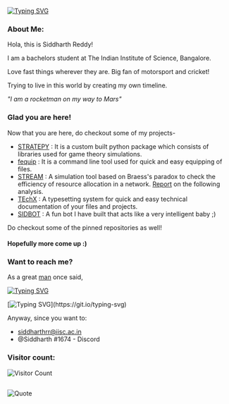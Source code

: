 [![Typing SVG](https://readme-typing-svg.demolab.com?font=Ubuntu+Bold&weight=100&size=30&pause=1000&color=2DF722&random=false&width=435&lines=Hey%2C+I+am+Siddharth)](https://git.io/typing-svg)


### About Me:
Hola, this is Siddharth Reddy!

I am a bachelors student at The Indian Institute of Science, Bangalore.

Love fast things wherever they are. Big fan of motorsport and cricket!

Trying to live in this world by creating my own timeline.

*"I am a rocketman on my way to Mars"*

### Glad you are here!
Now that you are here, do checkout some of my projects-

- [STRATEPY](https://github.com/SidZRed/stratepy) : It is a custom built python package which consists of libraries used for game theory simulations.
- [fequip](https://github.com/SidZRed/fequip) : It is a command line tool used for quick and easy equipping of files.
- [STREAM](https://github.com/SidZRed/STREAM) : A simulation tool based on Braess's paradox to check the efficiency of resource allocation in a network. [Report](https://github.com/SidZRed/STREAM/blob/main/Braess_Paradox.pdf) on the following analysis.
- [TEchX](https://github.com/SidZRed/TEchX) : A typesetting system for quick and easy technical documentation of your files and projects.
- [SIDBOT](https://github.com/SidZRed/SidBoT) : A fun bot I have built that acts like a very intelligent baby ;)

Do checkout some of the pinned repositories as well!

  #### Hopefully more come up :)



### Want to reach me?
As a great [man](https://en.wikipedia.org/wiki/Freddie_Mercury) once said, 

[![Typing SVG](https://readme-typing-svg.demolab.com?font=Ubuntu+Bold&weight=100&size=17&duration=5003&pause=1000&color=2DF722&background=FFBA9000&random=false&width=435&lines=I'm+travelling+at+the+speed+of+light%2C)](https://git.io/typing-svg)

[![Typing SVG](https://readme-typing-svg.demolab.com?font=Ubuntu+Bold&weight=100&size=17&duration=5003&pause=1000&color=2DF722&background=FFBA9000&random=false&width=435&lines=I+wanna+make+a+supersonic+man+out+of+you!)](https://git.io/typing-svg)

Anyway, since you want to:
- siddharthrr@iisc.ac.in
- @Siddharth #1674 - Discord


### Visitor count:
![Visitor Count](https://profile-counter.glitch.me/{SidZRed}/count.svg)

## 
<p align="center">
  
![Quote](https://github-readme-quotes-bay.vercel.app/quote?theme=tokyonight&animation=grow_out_in&layout=zues&font=Redressed&fontColor=white&bgColor=black)

</p>
